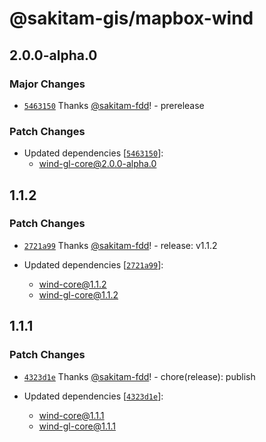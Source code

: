 # @sakitam-gis/mapbox-wind

## 2.0.0-alpha.0

### Major Changes

- [`5463150`](https://github.com/sakitam-fdd/wind-layer/commit/5463150d2cafd05073ff716821fc29f306310b6b) Thanks [@sakitam-fdd](https://github.com/sakitam-fdd)! - prerelease

### Patch Changes

- Updated dependencies [[`5463150`](https://github.com/sakitam-fdd/wind-layer/commit/5463150d2cafd05073ff716821fc29f306310b6b)]:
  - wind-gl-core@2.0.0-alpha.0

## 1.1.2

### Patch Changes

- [`2721a99`](https://github.com/sakitam-fdd/wind-layer/commit/2721a996e6158e63ee9c98f444f802e229d22f58) Thanks [@sakitam-fdd](https://github.com/sakitam-fdd)! - release: v1.1.2

- Updated dependencies [[`2721a99`](https://github.com/sakitam-fdd/wind-layer/commit/2721a996e6158e63ee9c98f444f802e229d22f58)]:
  - wind-core@1.1.2
  - wind-gl-core@1.1.2

## 1.1.1

### Patch Changes

- [`4323d1e`](https://github.com/sakitam-fdd/wind-layer/commit/4323d1ef0334dd30b4ae74d1cd231467a3e81046) Thanks [@sakitam-fdd](https://github.com/sakitam-fdd)! - chore(release): publish

- Updated dependencies [[`4323d1e`](https://github.com/sakitam-fdd/wind-layer/commit/4323d1ef0334dd30b4ae74d1cd231467a3e81046)]:
  - wind-core@1.1.1
  - wind-gl-core@1.1.1
